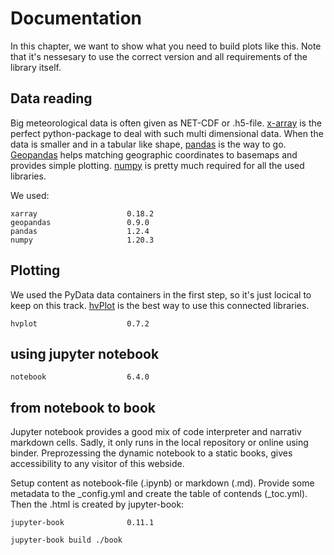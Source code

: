 # Documentation

In this chapter, we want to show what you need to build plots like this. Note that it's nessesary to use the correct version and all requirements of the library itself. 

## Data reading

Big meteorological data is often given as NET-CDF or .h5-file. [x-array](http://xarray.pydata.org/en/stable/) is the perfect python-package to deal with such multi dimensional data. When the data is smaller and in a tabular like shape, [pandas](https://pandas.pydata.org/docs/getting_started/index.html#getting-started) is the way to go. [Geopandas](https://geopandas.org/getting_started.html) helps matching geographic coordinates to basemaps and provides simple plotting. [numpy](https://numpy.org/) is pretty much required for all the used libraries.

We used:

```
xarray                    0.18.2
geopandas                 0.9.0       
pandas                    1.2.4
numpy                     1.20.3
```
## Plotting
We used the PyData data containers in the first step, so it's just locical to keep on this track. [hvPlot](https://hvplot.holoviz.org/user_guide/Introduction.html) is the best way to use this connected libraries.

```
hvplot                    0.7.2
```
## using jupyter notebook
```
notebook                  6.4.0
```

## from notebook to book

Jupyter notebook provides a good mix of code interpreter and narrativ markdown cells. Sadly, it only runs in the local repository or online using binder.
Preprozessing the dynamic notebook to a static books, gives accessibility to any visitor of this webside.

Setup content as notebook-file (.ipynb) or markdown (.md). Provide some metadata to the _config.yml and create the table of contends (_toc.yml). Then the .html is created by jupyter-book:

```
jupyter-book              0.11.1

```

```
jupyter-book build ./book
```
